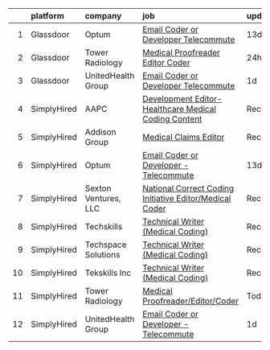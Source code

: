 

|    | platform    | company              | job                                                                                                                                                                                                                                                                                                                                                                                                                                                                                                                                                                                                                                                                                                                                                                 | update_time   | location         |
|---:|:------------|:---------------------|:--------------------------------------------------------------------------------------------------------------------------------------------------------------------------------------------------------------------------------------------------------------------------------------------------------------------------------------------------------------------------------------------------------------------------------------------------------------------------------------------------------------------------------------------------------------------------------------------------------------------------------------------------------------------------------------------------------------------------------------------------------------------|:--------------|:-----------------|
|  1 | Glassdoor   | Optum                | [Email Coder or Developer   Telecommute](https://www.glassdoor.com/partner/jobListing.htm?pos=102&ao=1136043&s=58&guid=000001833adb260a80ea45116f4339a7&src=GD_JOB_AD&t=SR&vt=w&cs=1_c1d1c95b&cb=1663139784376&jobListingId=1008108432514&jrtk=3-0-1gctdm9hojrps801-1gctdm9i821a0000-5f280c8fd2eb9836-)                                                                                                                                                                                                                                                                                                                                                                                                                                                             | 13d           | Eden Prairie, MN |
|  2 | Glassdoor   | Tower Radiology      | [Medical Proofreader Editor Coder](https://www.glassdoor.com/partner/jobListing.htm?pos=103&ao=1136043&s=58&guid=000001833adb260a80ea45116f4339a7&src=GD_JOB_AD&t=SR&vt=w&ea=1&cs=1_62551af1&cb=1663139784376&jobListingId=1008136938081&jrtk=3-0-1gctdm9hojrps801-1gctdm9i821a0000-e08529ae36035ed1-)                                                                                                                                                                                                                                                                                                                                                                                                                                                              | 24h           | White Plains, MD |
|  3 | Glassdoor   | UnitedHealth Group   | [Email Coder or Developer   Telecommute](https://www.glassdoor.com/partner/jobListing.htm?pos=101&ao=1110586&s=58&guid=000001833adb260a80ea45116f4339a7&src=GD_JOB_AD&t=SR&vt=w&cs=1_47f10290&cb=1663139784376&jobListingId=1008135406273&jrtk=3-0-1gctdm9hojrps801-1gctdm9i821a0000-22846350d42babbc--6NYlbfkN0C8O9VKdOj_1Zh75e9_CvYhSsWVxS1Pvi5WUWhsf4w7FIc3O6B0uG3lJX_pnfU2y8gje_bX1bD6hozawX-Kzh8ada5Q8HSIa-_xf1f_bNuhmxzIvAGB2_LmjiPBihcDlw3uQ9zbY6HbBd0y1l_s7lpA7qB-TeHfKfGYys3fCIeaIQx4yhO7sfvL2vbW6bnyq5x59JCGE9DWA9HiY7pC-cm7EjRJv1DQpUAUqIwmOmwA_33HCFRU98Guz0ajM0lanJQRXKb_rUUqk75EcP7Nft5H7PWycbfyNGdyChUQysuZ9yj8ZkA2DwxkM3umubt3J8XjmV2VlrZ2acRjVR94exxnZgjOuXMZClEAK0tKv4BB_8wZS89gcdrPUzfy63hdYG6oqsM6z-SuKXJlo5SmRtMA2zEHz5DL2IGQPxVO4xJn1A%3D%3D) | 1d            | Eden Prairie, MN |
|  4 | SimplyHired | AAPC                 | [Development Editor-Healthcare Medical Coding Content](https://www.simplyhired.com/job/x6qu5CK5N3c1SBa3VDSnxGfPqEwR4LTs3yke6h7spo2H3hPjwsaASg?q=creative+coder)                                                                                                                                                                                                                                                                                                                                                                                                                                                                                                                                                                                                     | Recently      | Remote           |
|  5 | SimplyHired | Addison Group        | [Medical Claims Editor](https://www.simplyhired.com/job/oVQOwtgVDxICjT-KNiCdlCC2Who9oqJABvcqiYaRGOJyej1XPSULmQ?q=creative+coder)                                                                                                                                                                                                                                                                                                                                                                                                                                                                                                                                                                                                                                    | Recently      | Mooresville, NC  |
|  6 | SimplyHired | Optum                | [Email Coder or Developer - Telecommute](https://www.simplyhired.com/job/LboBqKvq3db_KdginWT1nTv5QFHwfnODl7HzDss-fTQZIbWQQFF3FQ?q=creative+coder)                                                                                                                                                                                                                                                                                                                                                                                                                                                                                                                                                                                                                   | 13d           | Eden Prairie, MN |
|  7 | SimplyHired | Sexton Ventures, LLC | [National Correct Coding Initiative Editor/Medical Coder](https://www.simplyhired.com/job/7QPsb4PK9gv6qY1v25vHX6dEQtKg6znAEfiHxnzf1enSXur5hOFUjQ?q=creative+coder)                                                                                                                                                                                                                                                                                                                                                                                                                                                                                                                                                                                                  | Recently      | Remote           |
|  8 | SimplyHired | Techskills           | [Technical Writer (Medical Coding)](https://www.simplyhired.com/job/JxVy5QR5KRpCsXZWPg5uNrqWHDzE7wEO3GaunfGYK6_LadP0DOG0cg?q=creative+coder)                                                                                                                                                                                                                                                                                                                                                                                                                                                                                                                                                                                                                        | Recently      | Rochester, NY    |
|  9 | SimplyHired | Techspace Solutions  | [Technical Writer (Medical Coding)](https://www.simplyhired.com/job/NJ_LWiGOxJBlEwmcRAcsI3Pt3twjKSvNSkpLMwAPdJX68uv_Ti9O-g?q=creative+coder)                                                                                                                                                                                                                                                                                                                                                                                                                                                                                                                                                                                                                        | Recently      | Rochester, NY    |
| 10 | SimplyHired | Tekskills Inc        | [Technical Writer (Medical Coding)](https://www.simplyhired.com/job/PiR_FXZN54SkvpaBFj5QXniPwNtckAhkrlE5V3jFERZbzKyrFBr_5Q?q=creative+coder)                                                                                                                                                                                                                                                                                                                                                                                                                                                                                                                                                                                                                        | Recently      | Rochester, NY    |
| 11 | SimplyHired | Tower Radiology      | [Medical Proofreader/Editor/Coder](https://www.simplyhired.com/job/DVHm9CexVfoqEsEjqdgwCvorgo8aB9asoJShWMbNn78pZZReapKbbQ?q=creative+coder)                                                                                                                                                                                                                                                                                                                                                                                                                                                                                                                                                                                                                         | Today         | White Plains, MD |
| 12 | SimplyHired | UnitedHealth Group   | [Email Coder or Developer - Telecommute](https://www.simplyhired.com/job/GHCmVeh6A5vLx4Vf5gJbf3ju5IT-5cea2saQtH4q_AhXjuqXCaoGYA?q=creative+coder)                                                                                                                                                                                                                                                                                                                                                                                                                                                                                                                                                                                                                   | 1d            | Eden Prairie, MN |